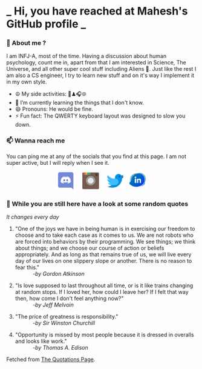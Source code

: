 # **_ Hi, you have reached at Mahesh's GitHub profile _**
### 🌸 About me ?
I am INFJ-A, most of the time. Having a discussion about human psychology, count me in, apart from that I am interested in Science, The Universe, and all other super cool stuff including Aliens 🤫. Just like the rest I am also a CS engineer, I try to learn new stuff and on it's way I implement it in my own style. 
- ☮ My side activities: 🎨♟🎧🌐
- 🌱 I’m currently learning the things that I don't know.
- 😄 Pronouns: He would be fine.
- ⚡ Fun fact: The QWERTY keyboard layout was designed to slow you down.

### 📫 Wanna reach me
You can ping me at any of the socials that you find at this page. I am not super active, but I will reply when I see it.
<p align="center">
<a href="https://discordapp.com/users/733328856957714472"><img src="./Assets/Papirus-Team-Papirus-Apps-Discord.svg" height="50px" width="50px" ></a>&nbsp; &nbsp;  
<a href ="https://instagram.com/obl1v_on"><img src="./Assets/Papirus-Team-Papirus-Apps-Instagram.svg" height="50px" width="50px" ></a>&nbsp;  &nbsp; 
<a href ="https://twitter.com/MaheshN2000"><img src="./Assets/Papirus-Team-Papirus-Apps-Twitter.svg" height ="50px" width="50px" ></a>&nbsp;
<a href ="https://linkedin.com/in/mahesh2000"><img src="./Assets/in.png" height ="50px" width="50px" ></a>

</p>



### 🔰 While you are still here have a look at some random quotes
*It changes every day*

<!-- BLOG-POST-LIST:START -->
 1.  "One of the joys we have in being human is in exercising our freedom to choose and to take each case as it comes to us. We are not robots who are forced into behaviors by their programming. We see things; we think about things; and we choose our course of action or beliefs appropriately. And as long as that remains true of us, we will live every day of our lives on one slippery slope or another. There is no reason to fear this." <br> &emsp;&emsp;&emsp; <i>-by Gordon Atkinson</i> 

 2.  "Is love supposed to last throughout all time, or is it like trains changing at random stops. If I loved her, how could I leave her? If I felt that way then, how come I don't feel anything now?" <br> &emsp;&emsp;&emsp; <i>-by Jeff Melvoin</i> 

 3.  "The price of greatness is responsibility." <br> &emsp;&emsp;&emsp; <i>-by Sir Winston Churchill</i> 

 4.  "Opportunity is missed by most people because it is dressed in overalls and looks like work." <br> &emsp;&emsp;&emsp; <i>-by Thomas A. Edison</i> 
<!-- BLOG-POST-LIST:END -->
Fetched from <a href="http://www.quotationspage.com/data/mqotd.rss"> The Quotations Page</a>.
<!-- The above quotes are fetched from " http://www.quotationspage.com/data/mqotd.rss " and the github action used was gautamkrishnar/blog-post-workflow@master -->
